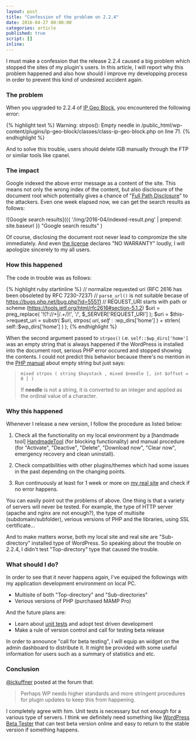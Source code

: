 ```yaml
---
layout: post
title: "Confession of the problem on 2.2.4"
date: 2016-04-27 00:00:00
categories: article
published: true
script: []
inline:
---
```


I must make a confession that the release 2.2.4 caused a big problem which 
stopped the sites of my plugin's users. In this article, I will report why 
this problem happened and also how should I improve my developping process 
in order to prevent this kind of undesired accident again.

<!--more-->

### The problem ###

When you upgraded to 2.2.4 of [IP Geo Block][IP-Geo-Block], you encountered 
the following error:

{% highlight text %}
Warning: strpos(): Empty needle in /public_html/wp-content/plugins/ip-geo-block/classes/class-ip-geo-block.php on line 71.
{% endhighlight %}

And to solve this trouble, users should delete IGB manually through the FTP 
or similar tools like cpanel.

### The impact ###

Google indexed the above error message as a content of the site. This means 
not only the wrong index of the content, but also disclosure of the document 
root which potentially gives a chance of "[Full Path Disclosure][FPD-OWASP]" 
to the attackers. Even one week elapsed now, we can get the search results as 
follows:

![Google search results]({{ '/img/2016-04/indexed-result.png' | prepend: site.baseurl }}
 "Google search results"
)

Of course, disclosing the document root never lead to compromize the site 
immediately. And even [the license][LICENSE] declares "NO WARRANTY" loudly, 
I will apologize sincerely to my all users.

### How this happened ###

The code in trouble was as follows:

{% highlight ruby startinline %}
// normalize requested uri (RFC 2616 has been obsoleted by RFC 7230-7237)
// `parse_url()` is not suitable becase of https://bugs.php.net/bug.php?id=55511
// REQUEST_URI starts with path or scheme (https://tools.ietf.org/html/rfc2616#section-5.1.2)
$uri = preg_replace( '!(?://+|/\.+/)!', '/', $_SERVER['REQUEST_URI'] );
$uri = $this->request_uri = substr( $uri, strpos( $uri, self::$wp_dirs['home'] ) + strlen( self::$wp_dirs['home'] ) );
{% endhighlight %}

When the second argument passed to `strpos()` i.e. `self::$wp_dirs['home']` 
was an empty string that is always happened if the WordPress is installed 
into the document root, serious PHP error occured and stopped showing the 
contents. I could not predict this behavior because there's no mention in 
the [PHP manual][STRPOS] about empty string but just says:

> `mixed strpos ( string $haystack , mixed $needle [, int $offset = 0 ] )`
>
> If **needle** is not a string, it is converted to an integer and applied as 
> the ordinal value of a character.

### Why this happened ###

Whenever I release a new version, I follow the procedure as listed below:

1. Check all the functionality on my local environment by a [handmade tool]
[HandmadeTool] (for blocking functionality) and manual procedure (for 
"Activate", "Deactive", "Delete", "Download now", "Clear now", emergency 
recovery and clean uninstall).

2. Check compatibilities with other plugins/themes which had some issues in 
the past depending on the changing points.

3. Run continuously at least for 1 week or more on [my real site][MyRealSite]
and check if no error happens.

You can easily point out the problems of above. One thing is that a variety 
of servers will never be tested. For example, the type of HTTP server (apache 
and nginx are not enough?), the type of multisite (subdomain/subfolder), 
verious versions of PHP and the libraries, using SSL certificate...

And to make matters worse, both my local site and real site are "Sub-directory" 
installed type of WordPress. So speaking about the trouble on 2.2.4, I didn't 
test "Top-directory" type that caused the trouble.

### What should I do? ###

In order to see that it never happens again, I've equiped the followings with 
my application development environment on local PC.

- Multisite of both "Top-directory" and "Sub-directories"
- Verious versions of PHP (purchased MAMP Pro)

And the future plans are:

- Learn about [unit tests][UnitTest] and adopt test driven development
- Make a rule of version control and call for testing beta release

In order to announce "call for beta testing", I will equip an widget on the 
admin dashboard to distribute it. It might be provided with some useful 
information for users such as a summary of statistics and etc.

### Conclusion ###

[@jckuffner][JCKUFFNER] posted at the forum that:

> Perhaps WP needs higher standards and more stringent procedures for plugin 
> updates to keep this from happening.

I completely agree with him. Unit tests is necessary but not enough for a 
various type of servers. I think we definitely need something like [WordPress 
Beta Tester][BetaTester] that can test beta version online and easy to return 
to the stable version if something happens.

[IP-Geo-Block]: https://wordpress.org/plugins/ip-geo-block/ "WordPress › IP Geo Block « WordPress Plugins"
[HandmadeTool]: https://github.com/tokkonopapa/WordPress-IP-Geo-Block/tree/master/test "WordPress Post Simulator"
[MyRealSite]:   http://tokkono.cute.coocan.jp/blog/slow/ "Slow…"
[FPD-OWASP]:    https://www.owasp.org/index.php/Full_Path_Disclosure "Full Path Disclosure - OWASP"
[STRPOS]:       http://php.net/manual/en/function.strpos.php "PHP: strpos - Manual"
[LICENSE]:      https://plugins.svn.wordpress.org/ip-geo-block/trunk/LICENSE.txt
[UnitTest]:     http://wp-cli.org/docs/plugin-unit-tests/ "Plugin unit tests | WP-CLI"
[JCKUFFNER]:    https://wordpress.org/support/topic/error-after-update-to-newest-version#post-8299577 "WordPress › Support » Error after Update to newest version"
[BetaTester]:   https://wordpress.org/plugins/wordpress-beta-tester/ "WordPress Beta Tester - WordPress Plugins"
